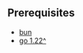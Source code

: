 ## Prerequisites
- [bun](https://bun.sh/docs/installation)
- [go 1.22^](https://go.dev/doc/install)
